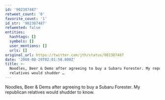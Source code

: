 ```yaml
---
id: '902387487'
retweet_count: '0'
favorite_count: '1'
id_str: '902387487'
retweeted: false
entities:
  hashtags: []
  symbols: []
  user_mentions: []
  urls: []
original_url: https://twitter.com/jth/status/902387487
date: '2008-08-29T02:01:58.000Z'
title: >-
  Noodles, Beer & Dems after agreeing to buy a Subaru Forester. My republican
  relatives would shudder …
---
```


Noodles, Beer & Dems after agreeing to buy a Subaru Forester. My republican relatives would shudder to know.